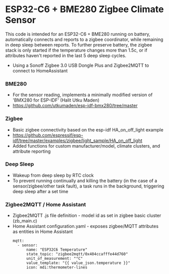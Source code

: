 # ESP32-C6 + BME280 Zigbee Climate Sensor
This code is intended for an ESP32-C6 + BME280 running on battery, automatically connects and reports to a zigbee coordinator, while remaining in deep sleep between reports. To further preserve battery, the zigbee stack is only started if the temperature changes more than 1.5c, or if attributes haven't reported in the last 5 deep sleep cycles.

* Using a Sonoff Zigbee 3.0 USB Dongle Plus and Zigbee2MQTT to connect to HomeAssistant


### BME280
* For the sensor reading, implements a minimally modified version of 'BMX280 for ESP-IDF' (Halit Utku Maden)
* https://github.com/utkumaden/esp-idf-bmx280/tree/master


### Zigbee
* Basic zigbee connectivity based on the esp-idf HA_on_off_light example
* https://github.com/espressif/esp-idf/tree/master/examples/zigbee/light_sample/HA_on_off_light
* Added functions for custom manufacturer/model, climate clusters, and attribute reporting


### Deep Sleep
* Wakeup from deep sleep by RTC clock
* To prevent running continually and killing the battery (in the case of a sensor/zigbee/other task fault), a task runs in the background, triggering deep sleep after a set time


### Zigbee2MQTT / Home Assistant
* Zigbee2MQTT .js file definition - model id as set in zigbee basic cluster (zb_main.c)
* Home Assistant configuration.yaml - exposes zigbee/MQTT attributes as entities in Home Assistant
  ```
  mqtt:
    - sensor:
        name: "ESP32C6 Temperature"
        state_topic: "zigbee2mqtt/0x404ccafffe44d760"
        unit_of_measurement: "°C"
        value_template: "{{ value_json.temperature }}"
        icon: mdi:thermometer-lines
  ```
